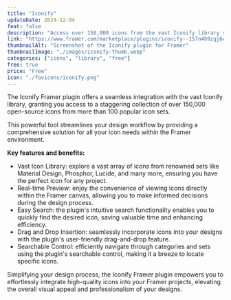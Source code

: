 ```yaml
---
title: "Iconify"
updateDate: 2024-12-04
feat: false
description: "Access over 150,000 icons from the vast Iconify library straight into Framer."
link: "https://www.framer.com/marketplace/plugins/iconify--157n4h9zgj6cw3wus9gep293p/?via=julesvcode"
thumbnailAlt: "Screenshot of the Iconify plugin for Framer"
thumbnailImage: "./images/iconify-thumb.webp"
categories: ["icons", "library", "free"]
free: true
price: "Free"
icon: "./favicons/iconify.png"
---
```


The Iconify Framer plugin offers a seamless integration with the vast Iconify library, granting you access to a staggering collection of over 150,000 open-source icons from more than 100 popular icon sets.

This powerful tool streamlines your design workflow by providing a comprehensive solution for all your icon needs within the Framer environment.

<b>Key features and benefits:</b>
- Vast Icon Library: explore a vast array of icons from renowned sets like Material Design, Phosphor, Lucide, and many more, ensuring you have the perfect icon for any project.
- Real-time Preview: enjoy the convenience of viewing icons directly within the Framer canvas, allowing you to make informed decisions during the design process.
- Easy Search: the plugin's intuitive search functionality enables you to quickly find the desired icon, saving valuable time and enhancing efficiency.
- Drag and Drop Insertion: seamlessly incorporate icons into your designs with the plugin's user-friendly drag-and-drop feature.
- Searchable Control: efficiently navigate through categories and sets using the plugin's searchable control, making it a breeze to locate specific icons.

Simplifying your design process, the Iconify Framer plugin empowers you to effortlessly integrate high-quality icons into your Framer projects, elevating the overall visual appeal and professionalism of your designs.